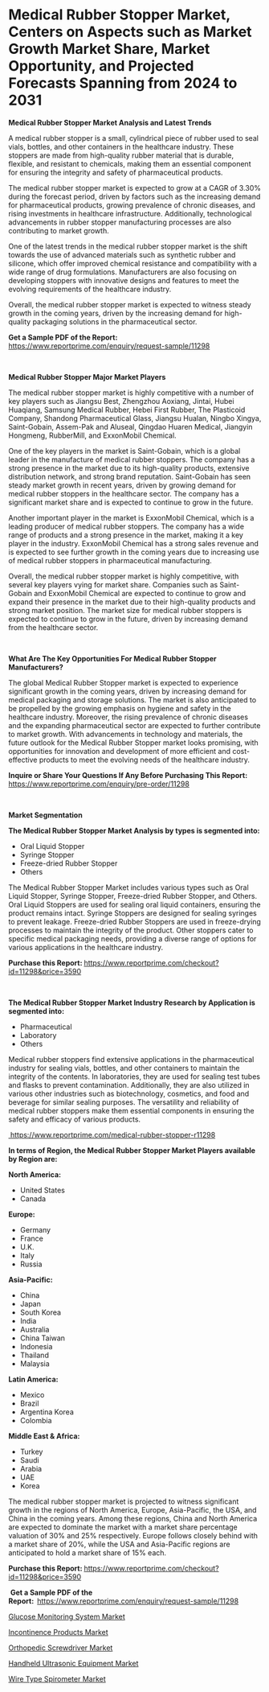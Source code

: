<p><h1>Medical Rubber Stopper Market, Centers on Aspects such as Market Growth Market Share, Market Opportunity, and Projected Forecasts Spanning from 2024 to 2031</h1></p><p><strong>Medical Rubber Stopper Market Analysis and Latest Trends</strong></p>
<p><p>A medical rubber stopper is a small, cylindrical piece of rubber used to seal vials, bottles, and other containers in the healthcare industry. These stoppers are made from high-quality rubber material that is durable, flexible, and resistant to chemicals, making them an essential component for ensuring the integrity and safety of pharmaceutical products.</p><p>The medical rubber stopper market is expected to grow at a CAGR of 3.30% during the forecast period, driven by factors such as the increasing demand for pharmaceutical products, growing prevalence of chronic diseases, and rising investments in healthcare infrastructure. Additionally, technological advancements in rubber stopper manufacturing processes are also contributing to market growth.</p><p>One of the latest trends in the medical rubber stopper market is the shift towards the use of advanced materials such as synthetic rubber and silicone, which offer improved chemical resistance and compatibility with a wide range of drug formulations. Manufacturers are also focusing on developing stoppers with innovative designs and features to meet the evolving requirements of the healthcare industry.</p><p>Overall, the medical rubber stopper market is expected to witness steady growth in the coming years, driven by the increasing demand for high-quality packaging solutions in the pharmaceutical sector.</p></p>
<p><strong>Get a Sample PDF of the Report:&nbsp;</strong> <a href="https://www.reportprime.com/enquiry/request-sample/11298">https://www.reportprime.com/enquiry/request-sample/11298</a></p>
<p>&nbsp;</p>
<p><strong>Medical Rubber Stopper Major Market Players</strong></p>
<p><p>The medical rubber stopper market is highly competitive with a number of key players such as Jiangsu Best, Zhengzhou Aoxiang, Jintai, Hubei Huaqiang, Samsung Medical Rubber, Hebei First Rubber, The Plasticoid Company, Shandong Pharmaceutical Glass, Jiangsu Hualan, Ningbo Xingya, Saint-Gobain, Assem-Pak and Aluseal, Qingdao Huaren Medical, Jiangyin Hongmeng, RubberMill, and ExxonMobil Chemical.</p><p>One of the key players in the market is Saint-Gobain, which is a global leader in the manufacture of medical rubber stoppers. The company has a strong presence in the market due to its high-quality products, extensive distribution network, and strong brand reputation. Saint-Gobain has seen steady market growth in recent years, driven by growing demand for medical rubber stoppers in the healthcare sector. The company has a significant market share and is expected to continue to grow in the future.</p><p>Another important player in the market is ExxonMobil Chemical, which is a leading producer of medical rubber stoppers. The company has a wide range of products and a strong presence in the market, making it a key player in the industry. ExxonMobil Chemical has a strong sales revenue and is expected to see further growth in the coming years due to increasing use of medical rubber stoppers in pharmaceutical manufacturing.</p><p>Overall, the medical rubber stopper market is highly competitive, with several key players vying for market share. Companies such as Saint-Gobain and ExxonMobil Chemical are expected to continue to grow and expand their presence in the market due to their high-quality products and strong market position. The market size for medical rubber stoppers is expected to continue to grow in the future, driven by increasing demand from the healthcare sector.</p></p>
<p>&nbsp;</p>
<p><strong>What Are The Key Opportunities For Medical Rubber Stopper Manufacturers?</strong></p>
<p><p>The global Medical Rubber Stopper market is expected to experience significant growth in the coming years, driven by increasing demand for medical packaging and storage solutions. The market is also anticipated to be propelled by the growing emphasis on hygiene and safety in the healthcare industry. Moreover, the rising prevalence of chronic diseases and the expanding pharmaceutical sector are expected to further contribute to market growth. With advancements in technology and materials, the future outlook for the Medical Rubber Stopper market looks promising, with opportunities for innovation and development of more efficient and cost-effective products to meet the evolving needs of the healthcare industry.</p></p>
<p><strong>Inquire or Share Your Questions If Any Before Purchasing This Report:</strong> <a href="https://www.reportprime.com/enquiry/pre-order/11298">https://www.reportprime.com/enquiry/pre-order/11298</a></p>
<p>&nbsp;</p>
<p><strong>Market Segmentation</strong></p>
<p><strong>The Medical Rubber Stopper Market Analysis by types is segmented into:</strong></p>
<p><ul><li>Oral Liquid Stopper</li><li>Syringe Stopper</li><li>Freeze-dried Rubber Stopper</li><li>Others</li></ul></p>
<p><p>The Medical Rubber Stopper Market includes various types such as Oral Liquid Stopper, Syringe Stopper, Freeze-dried Rubber Stopper, and Others. Oral Liquid Stoppers are used for sealing oral liquid containers, ensuring the product remains intact. Syringe Stoppers are designed for sealing syringes to prevent leakage. Freeze-dried Rubber Stoppers are used in freeze-drying processes to maintain the integrity of the product. Other stoppers cater to specific medical packaging needs, providing a diverse range of options for various applications in the healthcare industry.</p></p>
<p><strong>Purchase this Report:&nbsp;</strong><a href="https://www.reportprime.com/checkout?id=11298&price=3590">https://www.reportprime.com/checkout?id=11298&price=3590</a></p>
<p>&nbsp;</p>
<p><strong>The Medical Rubber Stopper Market Industry Research by Application is segmented into:</strong></p>
<p><ul><li>Pharmaceutical</li><li>Laboratory</li><li>Others</li></ul></p>
<p><p>Medical rubber stoppers find extensive applications in the pharmaceutical industry for sealing vials, bottles, and other containers to maintain the integrity of the contents. In laboratories, they are used for sealing test tubes and flasks to prevent contamination. Additionally, they are also utilized in various other industries such as biotechnology, cosmetics, and food and beverage for similar sealing purposes. The versatility and reliability of medical rubber stoppers make them essential components in ensuring the safety and efficacy of various products.</p></p>
<p><a href="https://www.reportprime.com/medical-rubber-stopper-r11298">&nbsp;https://www.reportprime.com/medical-rubber-stopper-r11298</a></p>
<p><strong>In terms of Region, the Medical Rubber Stopper Market Players available by Region are:</strong></p>
<p>
    <p> <strong> North America: </strong>
        <ul>
            <li>United States</li>
            <li>Canada</li>
        </ul>
        </p> 
    <p> <strong> Europe: </strong>
        <ul>
            <li>Germany</li>
            <li>France</li>
            <li>U.K.</li>
            <li>Italy</li>
            <li>Russia</li>
        </ul>
        </p> 
    <p> <strong> Asia-Pacific: </strong>
        <ul>
            <li>China</li>
            <li>Japan</li>
            <li>South Korea</li>
            <li>India</li>
            <li>Australia</li>
            <li>China Taiwan</li>
            <li>Indonesia</li>
            <li>Thailand</li>
            <li>Malaysia</li>
        </ul>
        </p> 
    <p> <strong> Latin America: </strong>
        <ul>
            <li>Mexico</li>
            <li>Brazil</li>
            <li>Argentina Korea</li>
            <li>Colombia</li>
        </ul>
        </p> 
    <p> <strong> Middle East & Africa: </strong>
        <ul>
            <li>Turkey</li>
            <li>Saudi</li>
            <li>Arabia</li>
            <li>UAE</li>
            <li>Korea</li>
        </ul>
    </p>
    </p>
<p><p>The medical rubber stopper market is projected to witness significant growth in the regions of North America, Europe, Asia-Pacific, the USA, and China in the coming years. Among these regions, China and North America are expected to dominate the market with a market share percentage valuation of 30% and 25% respectively. Europe follows closely behind with a market share of 20%, while the USA and Asia-Pacific regions are anticipated to hold a market share of 15% each.</p></p>
<p><strong>Purchase this Report: </strong><a href="https://www.reportprime.com/checkout?id=11298&price=3590">https://www.reportprime.com/checkout?id=11298&price=3590</a></p>
<p>&nbsp;<strong>Get a Sample PDF of the Report:&nbsp;&nbsp;</strong><a href="https://www.reportprime.com/enquiry/request-sample/11298">https://www.reportprime.com/enquiry/request-sample/11298</a></p>
<p><strong></strong></p>
<p><p><a href="https://github.com/lnamivez37/Market-Research-Report-List-1/blob/main/glucose-monitoring-system-market.md">Glucose Monitoring System Market</a></p><p><a href="https://github.com/lylyparadise/Market-Research-Report-List-5/blob/main/incontinence-products-market.md">Incontinence Products Market</a></p><p><a href="https://medium.com/@peterm12562/orthopedic-screwdriver-market-size-growth-and-industry-analysis-by-market-segmentation-and-1732f9aad74b">Orthopedic Screwdriver Market</a></p><p><a href="https://medium.com/@amelia.martin5698/emerging-handheld-ultrasonic-equipment-market-opportunities-market-analysis-for-investors-and-8b15bd2cee5b">Handheld Ultrasonic Equipment Market</a></p><p><a href="https://medium.com/@stephen.russell7684/evaluating-global-wire-type-spirometer-market-trends-and-growth-opportunities-by-region-type-90413fd276f5">Wire Type Spirometer Market</a></p></p>